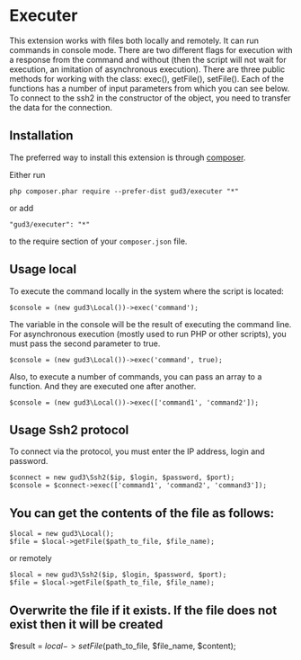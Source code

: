 Executer
===========
This extension works with files both locally and remotely. It can run commands in console mode. 
There are two different flags for execution with a response from the command and without (then the script will not wait for execution, an imitation of asynchronous execution).
There are three public methods for working with the class: exec(), getFile(), setFile(). Each of the functions has a number of input parameters from which you can see below.
To connect to the ssh2 in the constructor of the object, you need to transfer the data for the connection.

Installation
------------

The preferred way to install this extension is through [composer](http://getcomposer.org/download/).

Either run

```
php composer.phar require --prefer-dist gud3/executer "*"
```

or add

```
"gud3/executer": "*"
```

to the require section of your `composer.json` file.


Usage local
-----
To execute the command locally in the system where the script is located:

```
$console = (new gud3\Local())->exec('command');
```

The variable in the console will be the result of executing the command line. For asynchronous execution (mostly used to run PHP or other scripts), you must pass the second parameter to true.

```
$console = (new gud3\Local())->exec('command', true);
```

Also, to execute a number of commands, you can pass an array to a function. And they are executed one after another.

```
$console = (new gud3\Local())->exec(['command1', 'command2']);
```

Usage Ssh2 protocol
-----
To connect via the protocol, you must enter the IP address, login and password.

```
$connect = new gud3\Ssh2($ip, $login, $password, $port);
$console = $connect->exec(['command1', 'command2', 'command3']);
```

You can get the contents of the file as follows:
-----
```
$local = new gud3\Local();
$file = $local->getFile($path_to_file, $file_name);
```
or remotely
```
$local = new gud3\Ssh2($ip, $login, $password, $port);
$file = $local->getFile($path_to_file, $file_name);
```

Overwrite the file if it exists. If the file does not exist then it will be created
-----
$result = $local->setFile($path_to_file, $file_name, $content);
